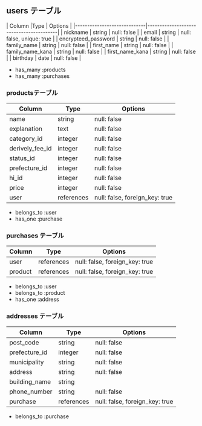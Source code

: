## users テーブル

| Column                      |Type     | Options                       |
|-----------------------------|-----------------------------------------|
| nickname                    | string  | null: false                   |
| email                       | string  | null: false, unique: true     |
| encrypteed_password         | string  | null: false                   |
| family_name                 | string  | null: false                   |
| first_name	                 | string	 | null: false                   |
| family_name_kana	           | string	 | null: false                   |
| first_name_kana	            | string	 | null: false                   |
| birthday	                  | date	   | null: false                   | 

- has_many :products
- has_many :purchases

### productsテーブル

| Column             |Type       | Options                        |
|--------------------|-----------|--------------------------------|
| name	              |string	    |null: false                     |
|	explanation       |text	      |null: false                     |
|category_id	        |integer	   |null: false                     |
|derively_fee_id	    |integer	   |null: false                     |
|status_id	          |integer	   |null: false                     |
|prefecture_id	      |integer	   |null: false                     |
|hi_id               |integer    |null: false                     |
|price               |integer	   |null: false                     |
|user	               |references |null: false, foreign_key: true  |

- belongs_to :user
- has_one :purchase

### purchases テーブル

|Column	   |Type	      | Options                        |
|----------|-----------|--------------------------------|
|user	     |references	| null: false, foreign_key: true |
|product	  |references | null: false, foreign_key: true |

- belongs_to :user
- belongs_to :product
- has_one :address

### addresses テーブル 

|Column	       | Type	       |  Options                        |
|--------------|-------------|---------------------------------|
|post_code	    | string	     | null: false                     |
|prefecture_id |	integer	    | null: false                     |
|municipality	 | string	     | null: false                     |
|address	      | string	     | null: false                     |
|building_name |	string      |                                 |	
|phone_number  |	string	     | null: false                     |
|purchase      | references  | null: false, foreign_key: true  |

- belongs_to :purchase
